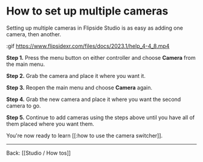 # How to set up multiple cameras

Setting up multiple cameras in Flipside Studio is as easy as adding one camera, then another.

:gif https://www.flipsidexr.com/files/docs/2023.1/help_4-4_8.mp4

**Step 1.** Press the menu button on either controller and choose **Camera** from the main menu.

**Step 2.** Grab the camera and place it where you want it.

**Step 3.** Reopen the main menu and choose **Camera** again.

**Step 4.** Grab the new camera and place it where you want the second camera to go.

**Step 5.** Continue to add cameras using the steps above until you have all of them placed where you want them.

You're now ready to learn [[:how to use the camera switcher]].

---

Back: [[Studio / How tos]]

